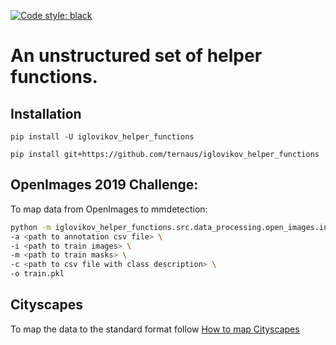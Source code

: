[![Code style: black](https://img.shields.io/badge/code%20style-black-000000.svg)](https://github.com/ambv/black)
# An unstructured set of helper functions.

## Installation

`pip install -U iglovikov_helper_functions`

`pip install git+https://github.com/ternaus/iglovikov_helper_functions`


## OpenImages 2019 Challenge:

To map data from OpenImages to mmdetection:

```bash
python -m iglovikov_helper_functions.src.data_processing.open_images.instance2coco \
-a <path to annotation csv file> \
-i <path to train images> \
-m <path to train masks> \
-c <path to csv file with class description> \
-o train.pkl
```

## Cityscapes

To map the data to the standard format follow [How to map Cityscapes](data_processing/cityscapes/README.md)
